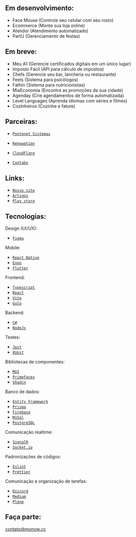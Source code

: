 ## Em desenvolvimento:
- Face Mouse (Controle seu celular com seu rosto)
- Ecommerce (Monte sua loja online)
- Atendor (Atendimento automatizado)
- PartU (Gerenciamento de festas)

## Em breve:
- Meu A1 (Gerencie certificados digitais em um único lugar)
- Imposto Fácil (API para cálculo de impostos)
- Chefs (Gerencie seu bar, lancheria ou restaurante)
- Feels (Sistema para psicólogos)
- Fathin (Sistema para nutricionistas)
- MiaEconomia (Encontre as promoções da sua cidade)
- Agenday (Crie agendamentos de forma automatizada)
- Level Languages (Aprenda idiomas com séries e filmes)
- Cozinheiros (Cozinhe e fature)

## Parceiras:

- [`Pontonet Sistemas`](https://pontonetsistemas.com/)
- [`Renowation`](https://renowation.be)
  
- [`CloudFlare`](https://www.cloudflare.com/pt-br/)
- [`Contabo`](https://contabo.com/)

## Links:

- [`Nosso site`](https://monow.com.br)
- [`Artigos`](https://medium.com/@monow.cc)
- [`Play store`](https://play.google.com/store/apps/dev?id=7597092309773950275)

## Tecnologias:

Design (UI/UX):
- [`Figma`](https://www.figma.com/)

Mobile:
- [`React Native`](https://reactnative.dev/docs/getting-started)
- [`Expo`](https://docs.expo.dev)
- [`Flutter`](https://flutter.dev/)

Frontend:
- [`Typescript`](https://www.typescriptlang.org/docs)
- [`React`](https://reactjs.org/docs/getting-started.html)
- [`Vite`](https://vitejs.dev)
- [`Gulp`](https://gulpjs.com/docs/en/getting-started/quick-start)

Backend:
- [`C#`](https://learn.microsoft.com/pt-br/dotnet/csharp)
- [`NodeJs`](https://nodejs.org/en/docs)

Testes:
- [`Jest`](https://jestjs.io/docs/getting-started)
- [`XUnit`](https://xunit.net/#documentation)

Bibliotecas de componentes:
- [`MUI`](https://mui.com/pt/material-ui/getting-started/overview)
- [`Primefaces`](https://www.primefaces.org/primereact/setup)
- [`Shadcn`](https://ui.shadcn.com/)

Banco de dados:
- [`Entity Framework`](https://learn.microsoft.com/en-us/ef/core)
- [`Prisma`](https://www.prisma.io/docs)
- [`Firebase`](https://firebase.google.com/docs)
- [`MySql`](https://dev.mysql.com/doc)
- [`PostgreSQL`](https://www.postgresql.org/)

Comunicação realtime:
- [`SignalR`](https://learn.microsoft.com/en-us/aspnet/core/signalr/introduction)
- [`Socket.io`](https://socket.io/docs/v4)

Padronizações de códigos:
- [`Eslint`](https://eslint.org)
- [`Prettier`](https://prettier.io)

Comunicação e organização de tarefas:
- [`Discord`](https://discord.com)
- [`Medium`](https://medium.com)
- [`Plane`](https://plane.so)

## Faça parte:
contato@monow.cc
